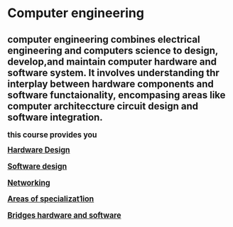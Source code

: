 <html> <head> 
<p> <body>
<h1> <b> Computer engineering  </b> 

<p>

<h2> computer engineering combines electrical engineering and computers science to design, develop,and maintain computer hardware and software system. It involves understanding thr interplay  between hardware components and software functaionality, encompasing areas like computer architeccture circuit design and software integration. </h2>

</p> <p>
<b> <big> this course provides you

<b>  <u> Hardware Design </b> 
<p> 
<p>
 <b> Software design  </b>
 <u> <p>  <b> Networking </b>  </u>  

<p>   <b><u>  Areas of specializat1ion </u>  </b>

<p> <b> <u>  Bridges hardware and software </b>  </u> 
